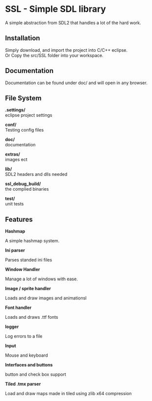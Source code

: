 SSL - Simple SDL library
=============

A simple abstraction from SDL2 that handles a lot of the hard work.

Installation
-----------
Simply download, and import the project into C/C++ eclipse.   
Or Copy the src/SSL folder into your workspace.

Documentation
-----------
Documentation can be found under doc/ and will open in any browser.

File System
-----------
**.settings/**       
eclipse project settings  

**conf/**            
Testing config files  

**doc/**             
documentation  

**extras/**          
images ect  

**lib/**             
SDL2 headers and dlls needed  

**ssl_debug_build/**  
the complied binaries 

**test/**            
unit tests  

Features
-----------

**Hashmap**  

A simple hashmap system.

**Ini parser**  

Parses standed ini files

**Window Handler**  

Manage a lot of windows with ease.

**Image / sprite handler**  

Loads and draw images and animationsl

**Font handler**  

Loads and draws .ttf fonts

**logger**  

Log errors to a file

**Input**  

Mouse and keyboard

**Interfaces and buttons**  

button and check box support   

**Tiled .tmx parser**  

Load and draw maps made in tiled using zlib x64 compression
